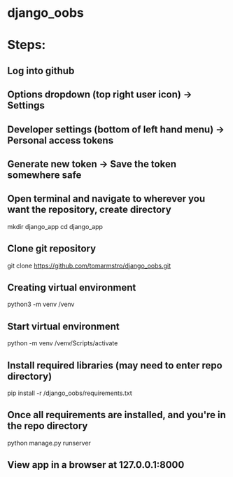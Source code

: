 # django_oobs
 
# Steps:
## Log into github
## Options dropdown (top right user icon) -> Settings
## Developer settings (bottom of left hand menu) -> Personal access tokens
## Generate new token -> Save the token somewhere safe

## Open terminal and navigate to wherever you want the repository, create directory
mkdir django_app
cd django_app

## Clone git repository
git clone https://github.com/tomarmstro/django_oobs.git

## Creating virtual environment
python3 -m venv /venv

## Start virtual environment
python -m venv /venv/Scripts/activate

## Install required libraries (may need to enter repo directory)
pip install -r /django_oobs/requirements.txt

## Once all requirements are installed, and you're in the repo directory
python manage.py runserver

## View app in a browser at 127.0.0.1:8000
